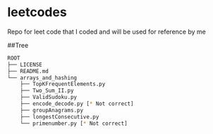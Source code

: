 # leetcodes
Repo for leet code that I coded and will be used for reference by me

##Tree
```bash
ROOT
├── LICENSE
├── README.md
└── arrays_and_hashing
    ├── TopKFrequentElements.py
    ├── Two_Sum_II.py
    ├── ValidSudoku.py
    ├── encode_decode.py [* Not correct]
    ├── groupAnagrams.py
    ├── longestConsecutive.py
    └── primenumber.py [* Not correct]
```
